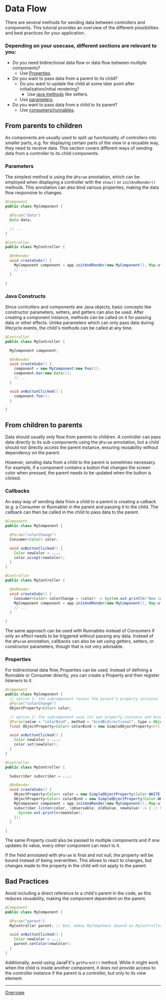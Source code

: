 # Data Flow

There are several methods for sending data between controllers and components. This tutorial provides an overview of the different possibilities and best practices for your application.

### Depending on your usecase, different sections are relevant to you:

- Do you need bidirectional data flow or data flow between multiple components?
  - Use [Properties](#properties).
- Do you want to pass data from a parent to its child?
  - Do you want to update the child at some later point after initialization/initial rendering?
    - Use [java methods](#java-constructs) like setters.
  - Use [parameters](#parameters).
- Do you want to pass data from a child to its parent?
  - Use [consumers/runnables](#callbacks).

## From parents to children

As components are usually used to split up functionality of controllers into smaller parts, e.g. for displaying certain parts of the view in a reusable way, they need to receive data.
This section covers different ways of sending data from a controller to its child components.

### Parameters

The simplest method is using the `@Param` annotation, which can be employed when displaying a controller with the `show()` or `initAndRender()` methods. This annotation can also bind various properties, making the data flow responsive to changes.

```java
@Component
public class MyComponent {

  @Param("data")
  Data data;

  // ...
}
```

```java
@Controller
public class MyController {

  @OnRender
  void createSubs() {
    MyComponent component = app.initAndRender(new MyComponent(), Map.of("data", myData));
    // ...
  }

}
```

### Java Constructs

Since controllers and components are Java objects, basic concepts like constructor parameters, setters, and getters can also be used. After creating a component instance, methods can be called on it for passing data or other effects. Unlike parameters which can only pass data during lifecycle events, the child's methods can be called at any time.

```java
@Controller
public class MyController {

  MyComponent component;

  @OnRender
  void createSubs() {
    component = new MyComponent(new Foo());
    component.bar(new Data());
    // ...
  }

  void onButtonClicked() {
    component.foo();
  }

}
```

## From children to parents

Data should usually only flow from parents to children. A controller can pass data directly to its sub-components using the `@Param` annotation, but a child should not directly access the parent instance, ensuring reusability without dependency on the parent.

However, sending data from a child to the parent is sometimes necessary. For example, if a component contains a button that changes the screen color when pressed, the parent needs to be updated when the button is clicked. 

### Callbacks
An easy way of sending data from a child to a parent is creating a calback (e.g. a Consumer or Runnable) in the parent and passing it to the child.
The callback can then be called in the child to pass data to the parent.

```java
@Component
public class MyComponent {

  @Param("colorChange")
  Consumer<Color> color;

  void onButtonClicked() {
    Color newColor = ...;
    color.accept(newColor);
  }
}
```

```java
@Controller
public class MyController {

  @OnRender
  void createSubs() {
    Consumer<Color> colorChange = (color) -> System.out.println("New color is " + color);
    MyComponent component = app.initAndRender(new MyComponent(), Map.of("colorChange", colorChange));
    // ...
  }

}
```

The same approach can be used with Runnables instead of Consumers if only an effect needs to be triggered without passing any data.
Instead of the `@Param` annotation, callbacks can also be set using getters, setters, or constructor parameters, though that is not very advisable.

### Properties

For bidirectional data flow, Properties can be used.
Instead of defining a Runnable or Consumer directly, you can create a Property and then register listeners to it.

```java
@Component
public class MyComponent {
  // option 1: the subcomponent reuses the parent's property instance
  @Param("colorChange")
  ObjectProperty<Color> color;

  // option 2: the subcomponent uses its own property instance and binds it to the parent's property bidirectionally
  @Param(value = "colorBind", method = "bindBidirectional", type = Object.class)
  final ObjectProperty<Color> colorBind = new SimpleObjectProperty<>();

  void onButtonClicked() {
    Color newColor = ...;
    color.set(newColor);
  }
}
```

```java
@Controller
public class MyController {

  Subscriber subscriber = ...;

  @OnRender
  void createSubs() {
    ObjectProperty<Color> color = new SimpleObjectProperty(Color.WHITE);
    ObjectProperty<Color> colorBind = new SimpleObjectProperty(Color.WHITE);
    MyComponent component = app.initAndRender(new MyComponent(), Map.of("color", color, "colorBind", colorBind));
    subscriber.listen(color, (observable, oldValue, newValue) -> { // Use subscribers to prevent memory leaks
      System.out.println(newValue);
    });
  }

}
```

The same Property could also be passed to multiple components and if one updates its value, every other component can react to it.

If the field annotated with `@Param` is final and not null, the property will be bound instead of being overwritten.
This allows to react to changes, but changes made to the property in the child will not apply to the parent.

## Bad Practices

Avoid including a direct reference to a child's parent in the code, as this reduces reusability, making the component dependent on the parent.

```java
@Component
public class MyComponent {

  @Param("parent")
  MyController parent; // Bad, makes MyComponent depend on MyController

  void onButtonClicked() {
    Color newColor = ...;
    parent.setColor(newColor);
  }
}
```

Additionally, avoid using JavaFX's `getParent()` method. While it might work when the child is inside another component, it does not provide access to the controller instance if the parent is a controller, but only to its view element.

---

[Overview](README.md)
